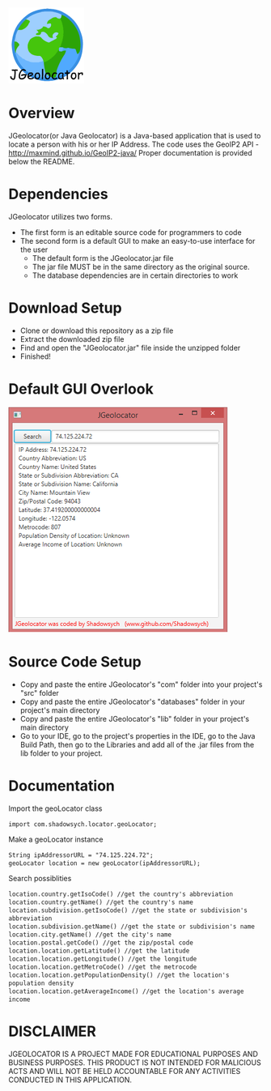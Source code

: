 ![Alt text](/rsrc/icon.png)
# Overview
JGeolocator(or Java Geolocator) is a Java-based application that is used to locate a person with his or her IP Address. 
The code uses the GeoIP2 API - http://maxmind.github.io/GeoIP2-java/
Proper documentation is provided below the README.

# Dependencies
JGeolocator utilizes two forms.
- The first form is an editable source code for programmers to code
- The second form is a default GUI to make an easy-to-use interface for the user
	- The default form is the JGeolocator.jar file
	- The jar file MUST be in the same directory as the original source. 
	- The database dependencies are in certain directories to work

# Download Setup
- Clone or download this repository as a zip file
- Extract the downloaded zip file
- Find and open the "JGeolocator.jar" file inside the unzipped folder
- Finished!

# Default GUI Overlook
![Alt text](/rsrc/gui.PNG)

# Source Code Setup
- Copy and paste the entire JGeolocator's "com" folder into your project's "src" folder
- Copy and paste the entire JGeolocator's "databases" folder in your project's main directory
- Copy and paste the entire JGeolocator's "lib" folder in your project's main directory
- Go to your IDE, go to the project's properties in the IDE, go to the Java Build Path, then go to the Libraries and add
  all of the .jar files from the lib folder to your project.

# Documentation
Import the geoLocator class
```
import com.shadowsych.locator.geoLocator;
```
Make a geoLocator instance
```
String ipAddressorURL = "74.125.224.72";
geoLocator location = new geoLocator(ipAddressorURL);
```
Search possiblities
```
location.country.getIsoCode() //get the country's abbreviation
location.country.getName() //get the country's name
location.subdivision.getIsoCode() //get the state or subdivision's abbreviation
location.subdivision.getName() //get the state or subdivision's name
location.city.getName() //get the city's name
location.postal.getCode() //get the zip/postal code
location.location.getLatitude() //get the latitude
location.location.getLongitude() //get the longitude
location.location.getMetroCode() //get the metrocode
location.location.getPopulationDensity() //get the location's population density
location.location.getAverageIncome() //get the location's average income
```
# DISCLAIMER
JGEOLOCATOR IS A PROJECT MADE FOR EDUCATIONAL PURPOSES AND BUSINESS PURPOSES. THIS PRODUCT IS NOT INTENDED FOR MALICIOUS ACTS AND WILL NOT BE HELD ACCOUNTABLE FOR ANY ACTIVITIES CONDUCTED IN THIS APPLICATION.
